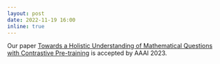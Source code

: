 ```yaml
---
layout: post
date: 2022-11-19 16:00
inline: true
---
```


Our paper [Towards a Holistic Understanding of Mathematical Questions with Contrastive Pre-training](https://arxiv.org/abs/2301.07558) is accepted by AAAI 2023.
